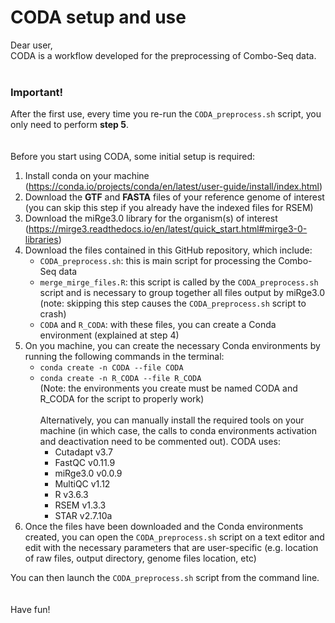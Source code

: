 # CODA setup and use

Dear user,<br/>CODA is a workflow developed for the preprocessing of Combo-Seq data.
<br/>
<br/>
### Important!
After the first use, every time you re-run the `CODA_preprocess.sh` script, you only need to perform **step 5**.
<br/>
<br/>
<br/>
Before you start using CODA, some initial setup is required:
1. Install conda on your machine (https://conda.io/projects/conda/en/latest/user-guide/install/index.html)
2. Download the **GTF** and **FASTA** files of your reference genome of interest (you can skip this step if you already have the indexed files for RSEM)
3. Download the miRge3.0 library for the organism(s) of interest (https://mirge3.readthedocs.io/en/latest/quick_start.html#mirge3-0-libraries)
4. Download the files contained in this GitHub repository, which include: 
    * `CODA_preprocess.sh`: this is main script for processing the Combo-Seq data 
    * `merge_mirge_files.R`: this script is called by the `CODA_preprocess.sh` script and is necessary to group together all files output by miRge3.0 (note: skipping this step causes the `CODA_preprocess.sh` script to crash)
    * `CODA` and `R_CODA`: with these files, you can create a Conda environment (explained at step 4) 
 4. On you machine, you can create the necessary Conda environments by running the following commands in the terminal:<br/>
    *  `conda create -n CODA --file CODA`<br/>
    *  `conda create -n R_CODA --file R_CODA`<br/>
   (Note: the environments you create must be named CODA and R_CODA for the script to properly work)<br/>
   <br/>Alternatively, you can manually install the required tools on your machine (in which case, the calls to conda environments activation and deactivation need to be commented out). CODA uses: 
         * Cutadapt v3.7
         * FastQC v0.11.9
         * miRge3.0 v0.0.9
         * MultiQC v1.12
         * R v3.6.3
         * RSEM v1.3.3
         * STAR v2.7.10a
5. Once the files have been downloaded and the Conda environments created, you can open the `CODA_preprocess.sh` script on a text editor and edit with the necessary parameters that are user-specific (e.g. location of raw files, output directory, genome files location, etc)

You can then launch the `CODA_preprocess.sh` script from the command line.<br/>
<br/>
<br/>
Have fun!

